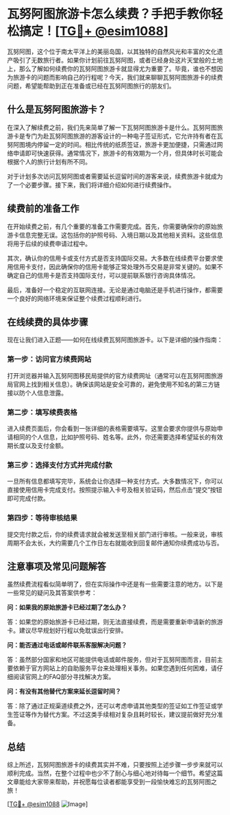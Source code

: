 # 瓦努阿图旅游卡怎么续费？手把手教你轻松搞定！[[TG💪+ @esim1088](https://t.me/s/esim1088)]

瓦努阿图，这个位于南太平洋上的美丽岛国，以其独特的自然风光和丰富的文化遗产吸引了无数旅行者。如果你计划前往瓦努阿图，或者已经身处这片天堂般的土地上，那么了解如何续费你的瓦努阿图旅游卡就显得尤为重要了。毕竟，谁也不想因为旅游卡的问题而影响自己的行程呢？今天，我们就来聊聊瓦努阿图旅游卡的续费问题，希望能帮助到正在准备或已经在瓦努阿图旅行的朋友们。

## 什么是瓦努阿图旅游卡？

在深入了解续费之前，我们先来简单了解一下瓦努阿图旅游卡是什么。瓦努阿图旅游卡是专门为赴瓦努阿图旅游的游客设计的一种电子签证形式，它允许持有者在瓦努阿图境内停留一定的时间。相比传统的纸质签证，旅游卡更加便捷，只需通过网络申请即可快速获得。通常情况下，旅游卡的有效期为一个月，但具体时长可能会根据个人的旅行计划有所不同。

对于计划多次访问瓦努阿图或者需要延长逗留时间的游客来说，续费旅游卡就成为了一个必要步骤。接下来，我们将详细介绍如何进行续费操作。

## 续费前的准备工作

在开始续费之前，有几个重要的准备工作需要完成。首先，你需要确保你的原始旅游卡信息完整无误。这包括你的护照号码、入境日期以及其他相关资料。这些信息将用于后续的续费申请过程中。

其次，确认你的信用卡或支付方式是否支持国际交易。大多数在线续费平台要求使用信用卡支付，因此确保你的信用卡能够正常处理外币交易是非常关键的。如果不确定自己的信用卡是否支持国际支付，可以提前联系银行咨询具体情况。

最后，准备好一个稳定的互联网连接。无论是通过电脑还是手机进行操作，都需要一个良好的网络环境来保证整个续费过程顺利进行。

## 在线续费的具体步骤

现在让我们进入正题——如何在线续费瓦努阿图旅游卡。以下是详细的操作指南：

### 第一步：访问官方续费网站

打开浏览器并输入瓦努阿图移民局提供的官方续费网址（通常可以在瓦努阿图旅游局官网上找到相关信息）。确保该网站是安全可靠的，避免使用不知名的第三方链接以防个人信息泄露。

### 第二步：填写续费表格

进入续费页面后，你会看到一张详细的表格需要填写。这里会要求你提供与原始申请相同的个人信息，比如护照号码、姓名等。此外，你还需要选择希望延长的有效期长度以及支付金额。

### 第三步：选择支付方式并完成付款

一旦所有信息都填写完毕，系统会让你选择一种支付方式。大多数情况下，你可以直接使用信用卡完成支付。按照提示输入卡号及相关验证码，然后点击“提交”按钮即可完成付款。

### 第四步：等待审核结果

提交完付款之后，你的续费请求就会被发送至相关部门进行审核。一般来说，审核周期不会太长，大约需要几个工作日左右就能收到回复邮件通知你续费成功与否。

## 注意事项及常见问题解答

虽然续费流程看似简单明了，但在实际操作中还是有一些需要注意的地方。以下是一些常见的疑问及其答案供参考：

**问：如果我的原始旅游卡已经过期了怎么办？**

答：如果您的原始旅游卡已经过期，则无法直接续费，而是需要重新申请新的旅游卡。建议尽早规划好行程以免耽误出行安排。

**问：能否通过电话或邮件联系客服解决问题？**

答：虽然部分国家和地区可能提供电话或邮件服务，但对于瓦努阿图而言，目前主要依赖于官方网站上的自助服务平台来处理相关事务。如果您遇到任何困难，请仔细阅读官网上的FAQ部分寻找解决方案。

**问：有没有其他替代方案来延长逗留时间？**

答：除了通过正规渠道续费之外，还可以考虑申请其他类型的签证如工作签证或学生签证等作为替代方案。不过这类手续相对复杂且耗时较长，建议提前做好充分准备。

## 总结

综上所述，瓦努阿图旅游卡的续费其实并不难，只要按照上述步骤一步步来就可以顺利完成。当然，在整个过程中也少不了耐心与细心地对待每一个细节。希望这篇文章能给大家带来帮助，并祝愿每位读者都能享受到一段愉快难忘的瓦努阿图之旅！

[[TG💪+ @esim1088](https://t.me/s/esim1088) ![Image](https://i.postimg.cc/4NQfJmqS/Snipaste-2025-05-13-00-14-12.png)]